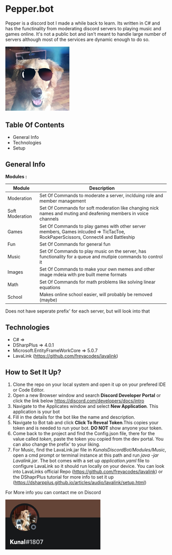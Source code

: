 # Pepper.bot
Pepper is a discord bot I made a while back to learn. Its written in C# and has the functinality from moderating discord servers to playing music and games online.
It's not a public bot and isn't meant to handle large number of servers although most of the services are dynamic enough to do so.

<img src="Images/Logo.jpg" width=200>

## Table Of Contents
* General Info
* Technologies
* Setup

## General Info
__Modules :__

Module | Description
--- | --- |
Moderation | Set Of Commands to moderate a server, inclduing role and member management |
Soft Moderation | Set Of Commands for soft moderation like changing nick names and muting and deafening members in voice channels|
Games | Set Of Commands to play games with other server members, Games inlcuded => TicTacToe, RockPaperScissors, Connect4 and Battleship|
Fun | Set Of Commands for general fun|
Music | Set Of Commands to play music on the server, has functionality for a queue and mutlpie commands to control it|
Images | Set Of Commands to make your own memes and other image mdeia with pre built meme formats|
Math | Set Of Commands for math problems like solving linear equations|
School | Makes online school easier, will probably be removed (maybe)|

Does not have seperate prefix' for each server, but will look into that

## Technologies

* C# => 
* DSharpPlus => 4.0.1
* Microsoft.EntityFrameWorkCore => 5.0.7
* LavaLink (https://github.com/freyacodes/lavalink)

## How to Set It Up?

1. Clone the repo on your local system and open it up on your prefered IDE or Code Editor.
2. Open a new Browser window and search **Discord Developer Portal** or click the link below
https://discord.com/developers/docs/intro
3. Navigate to the Applicates window and select **New Application**. This application is your bot
4. Fill in the details for the bot like the name and description.
5. Navigate to Bot tab and click **Click To Reveal Token**.This copies your token and is needed to run your bot. **DO NOT** show anyone your token.
6. Come back to the project and find the Config.json file, there for the value called *token*, paste the token you copied from the dev portal. You can also change the prefix' to your liking.
7. For Music, find the LavaLink.jar file in *KunalsDiscordBot/Modules/Music*, open a cmd prompt or terminal instance at this path and run
*java -jar Lavalink.jar*. The bot comes with a set up *application.yaml* file to configure LavaLink so it should run locally on your device. You can look into LavaLinks official Repo (https://github.com/freyacodes/lavalink) or the DShaprPlus tutorial for more info to set it up (https://dsharpplus.github.io/articles/audio/lavalink/setup.html)

For More info you can contact me on Discord

![](Images/DiscordIcon.png)
